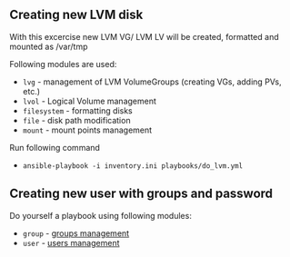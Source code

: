 ## Creating new LVM disk

With this excercise new LVM VG/ LVM LV will be created, formatted and mounted as /var/tmp

Following modules are used:
* `lvg` - management of LVM VolumeGroups (creating VGs, adding PVs, etc.)
* `lvol` - Logical Volume management
* `filesystem` - formatting disks
* `file` - disk path modification
* `mount` - mount points management

Run following command
* `ansible-playbook -i inventory.ini playbooks/do_lvm.yml`

## Creating new user with groups and password

Do yourself a playbook using following modules:
* `group` - [groups management](http://docs.ansible.com/ansible/group_module.html)
* `user` - [users management](http://docs.ansible.com/ansible/user_module.html)
